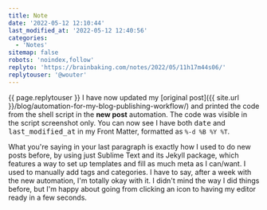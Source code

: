 ```yaml
---
title: Note
date: '2022-05-12 12:10:44'
last_modified_at: '2022-05-12 12:40:56'
categories: 
  - 'Notes'
sitemap: false
robots: 'noindex,follow'
replyto: 'https://brainbaking.com/notes/2022/05/11h17m44s06/'
replytouser: '@wouter'
---
```

{{ page.replytouser }} I have now updated my [original post]({{ site.url }}/blog/automation-for-my-blog-publishing-workflow/) and printed the code from the shell script in the **new post** automation. The code was visible in the script screenshot only. You can now see I have both <kbd>date</kbd> and <kbd>last_modified_at</kbd> in my Front Matter, formatted as `%-d %B %Y %T`.

What you're saying in your last paragraph is exactly how I used to do new posts before, by using just Sublime Text and its Jekyll package, which features a way to set up templates and fill as much meta as I can/want. I used to manually add tags and categories. I have to say, after a week with the new automation, I'm totally okay with it. I didn't mind the way I did things before, but I'm happy about going from clicking an icon to having my editor ready in a few seconds.